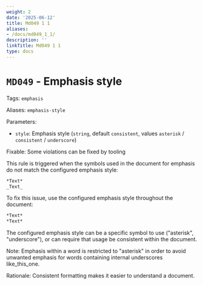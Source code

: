 ```yaml
---
weight: 2
date: '2025-06-12'
title: Md049 1 1
aliases:
- /docs/md049_1_1/
description: ''
linkTitle: Md049 1 1
type: docs
---
```


# `MD049` - Emphasis style

Tags: `emphasis`

Aliases: `emphasis-style`

Parameters:

- `style`: Emphasis style (`string`, default `consistent`, values `asterisk` /
  `consistent` / `underscore`)

Fixable: Some violations can be fixed by tooling

This rule is triggered when the symbols used in the document for emphasis do not
match the configured emphasis style:

```markdown
*Text*
_Text_
```

To fix this issue, use the configured emphasis style throughout the document:

```markdown
*Text*
*Text*
```

The configured emphasis style can be a specific symbol to use ("asterisk",
"underscore"), or can require that usage be consistent within the document.

Note: Emphasis within a word is restricted to "asterisk" in order to avoid
unwanted emphasis for words containing internal underscores like_this_one.

Rationale: Consistent formatting makes it easier to understand a document.
